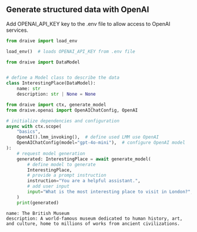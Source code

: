 ## Generate structured data with OpenAI

Add OPENAI_API_KEY key to the .env file to allow access to OpenAI services.


```python
from draive import load_env

load_env()  # loads OPENAI_API_KEY from .env file
```


```python
from draive import DataModel


# define a Model class to describe the data
class InterestingPlace(DataModel):
    name: str
    description: str | None = None
```


```python
from draive import ctx, generate_model
from draive.openai import OpenAIChatConfig, OpenAI

# initialize dependencies and configuration
async with ctx.scope(
    "basics",
    OpenAI().lmm_invoking(),  # define used LMM use OpenAI
    OpenAIChatConfig(model="gpt-4o-mini"),  # configure OpenAI model
):
    # request model generation
    generated: InterestingPlace = await generate_model(
        # define model to generate
        InterestingPlace,
        # provide a prompt instruction
        instruction="You are a helpful assistant.",
        # add user input
        input="What is the most interesting place to visit in London?",
    )
    print(generated)
```

    name: The British Museum
    description: A world-famous museum dedicated to human history, art, and culture, home to millions of works from ancient civilizations.

